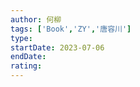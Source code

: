 ```yaml
---
author: 何柳
tags: ['Book','ZY','唐容川']
type: 
startDate: 2023-07-06
endDate:
rating: 
---
```
























